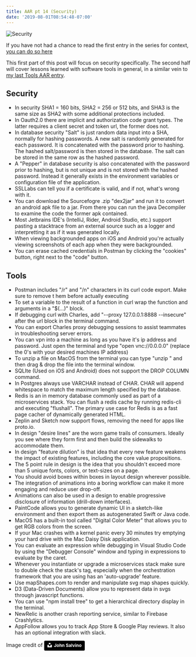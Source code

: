 ```yaml
---
title: AAR pt 14 (Security)
date: '2019-08-01T08:54:48-07:00'
---
```

![Security](/blog-v3/assets/security.jpg)

If you have not had a chance to read the first entry in the series for context, <a href="/post/after-action-review-aar/">you can do so here</a> 

This first part of this post will focus on security specifically.  The second half will cover lessons learned with software tools in general, in a similar vein to <a href="/post/aar-pt-11-tools/">my last Tools AAR entry</a>.

## Security

* In security SHA1 = 160 bits, SHA2 = 256 or 512 bits, and SHA3 is the same size as SHA2 with some additional protections included.
* In Oauth2.0 there are implicit and authorization code grant types. The latter requires a client secret and token url, the former does not.
* In database security "Salt" is just random data input into a SHA, normally for hashing passwords.  A new salt is randomly generated for each password.  It is concatenated with the password prior to hashing.  The hashed salt/password is then stored in the database.  The  salt can be stored in the same row as the hashed password.
* A "Pepper" in database security is also concatenated with the password prior to hashing, but is not unique and is not stored with the hashed password.  Instead it generally exists in the environment variables or configuration file of the application.
* SSLLabs can tell you if a certificate is valid, and if not, what's wrong with it.
* You can download the Sourcefogre .zip "dex2jar" and run it to convert an android apk file to a jar. From there you can run the java Decompiler to examine the code the former apk contained.
* Most Jetbrains IDE's (IntelliJ, Rider, Android Studio, etc.) support pasting a stacktrace from an external source such as a logger and interpretting it as if it was generated locally.
* When viewing backgrounded apps on iOS and Android you're actually viewing screenshots of each app when they were backgrounded.
* You can erase cached credentials in Postman by clicking the "cookies" button, right next to the "code" button.

## Tools

* Postman includes "/r" and "/n" characters in its curl code export. Make sure to remove t hem before actually executing
* To set a variable to the result of a function in curl wrap the function and arguments in a "$(...)" block.
* If debugging curl with Charles, add "--proxy 127.0.0.1:8888 --insecure" after the url block in the terminal command.
* You can export Charles proxy debugging sessions to assist teammates in troubleshooting server errors.
* You can vpn into a machine as long as you have it's ip address and password. Just open the terminal and type "open vnc://0.0.0.0" (replace the 0's with your desired machines IP address)
* To unzip a file on MacOS from the terminal you can type "unzip " and then drag & drop the file into the terminal window.
* SQLIte (Used on iOS and Android) does not support the DROP COLUMN command.
* In Postgres always use VARCHAR instead of CHAR. CHAR will append whitespace to match the maximum length specified by the database.
* Redis is an in memory database commonly used as part of a microservices stack. You can flush a redis cache by running redis-cli and executing "flushall". The primary use case for Redis is as a fast page cacher of dynamically generated HTML.
* Zeplin and Sketch now support flows, removing the need for apps like proto.io.
* In design "desire lines" are the worn game trails of consumers. Ideally you see where they form first and then build the sidewalks to accommodate them.
* In design "feature dilution" is that idea that every new feature weakens the impact of existing features, including the core value propositions.
* The 5 point rule in design is the idea that you shouldn't exceed more than 5 unique fonts, colors, or text-sizes on a page.
* You should avoid boxes within boxes in layout design wherever possible.
* The integration of animations into a boring workflow can make it more engaging and reduce user drop-off.
* Animations can also be used in a design to enable progressive disclosure of information (drill-down interfaces).
* PaintCode allows you to generate dynamic UI in a sketch-like environment and then export them as autogenerated Swift or Java code.
* MacOS has a built-in tool called "Digital Color Meter" that allows you to get RGB colors from the screen.
* If your Mac crashes with a kernel panic every 30 minutes try emptying your hard drive with the Mac Daisy Disk application.
* You can evaluate an expression while debugging in Visual Studio Code by using the "Debugger Console" window and typing in expressions to evaluate by the caret. 
* Whenever you instantiate or upgrade a microservices stack make sure to double check the stack's tag, especially when the orchestration framework that you are using has an 'auto-upgrade' feature.
* Use mapShapes.com to render and manipulate svg map shapes quickly.
* D3 (Data-Driven Documents) allow you to represent data in svgs through javascript functions.
* You can use "npm install tree" to get a hierarchical directory display in the terminal.
* NewRelic is another crash reporting service, similar to Firebase Crashlytics.
* AppFollow allows you to track App Store & Google Play reviews. It also has an optional integration with slack.

Image credit of <a style="background-color:black;color:white;text-decoration:none;padding:4px 6px;font-family:-apple-system, BlinkMacSystemFont, &quot;San Francisco&quot;, &quot;Helvetica Neue&quot;, Helvetica, Ubuntu, Roboto, Noto, &quot;Segoe UI&quot;, Arial, sans-serif;font-size:12px;font-weight:bold;line-height:1.2;display:inline-block;border-radius:3px" href="https://unsplash.com/@jsalvino?utm_medium=referral&amp;utm_campaign=photographer-credit&amp;utm_content=creditBadge" target="_blank" rel="noopener noreferrer" title="Download free do whatever you want high-resolution photos from John Salvino"><span style="display:inline-block;padding:2px 3px"><svg xmlns="http://www.w3.org/2000/svg" style="height:12px;width:auto;position:relative;vertical-align:middle;top:-2px;fill:white" viewBox="0 0 32 32"><title>unsplash-logo</title><path d="M10 9V0h12v9H10zm12 5h10v18H0V14h10v9h12v-9z"></path></svg></span><span style="display:inline-block;padding:2px 3px">John Salvino</span></a>
